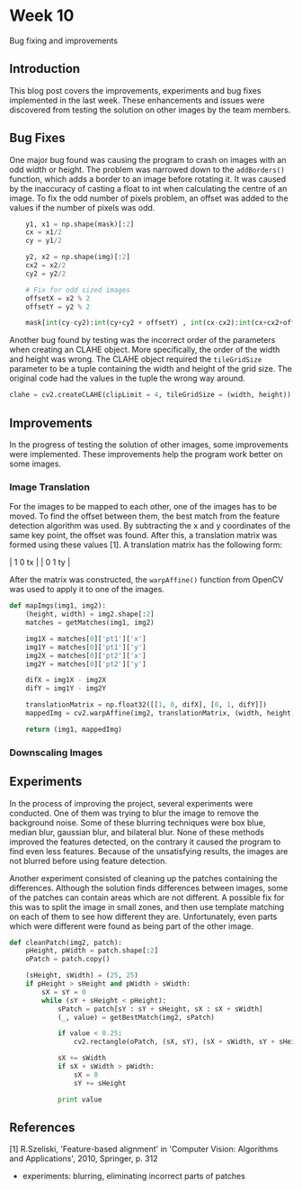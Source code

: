 # Week 10
Bug fixing and improvements

## Introduction
This blog post covers the improvements, experiments and bug fixes implemented
in the last week. These enhancements and issues were discovered from testing
the solution on other images by the team members.

## Bug Fixes
One major bug found was causing the program to crash on images with an odd width
or height. The problem was narrowed down to the `addBorders()` function, which
adds a border to an image before rotating it. It was caused by the inaccuracy of
casting a float to int when calculating the centre of an image. To fix the odd
number of pixels problem, an offset was added to the values if the number of pixels
was odd.

```python
    y1, x1 = np.shape(mask)[:2]
    cx = x1/2
    cy = y1/2

    y2, x2 = np.shape(img)[:2]
    cx2 = x2/2
    cy2 = y2/2

    # Fix for odd sized images
    offsetX = x2 % 2
    offsetY = y2 % 2

    mask[int(cy-cy2):int(cy+cy2 + offsetY) , int(cx-cx2):int(cx+cx2+offsetY)] = img[0:y2, 0:x2]
```

Another bug found by testing was the incorrect order of the parameters when creating
an CLAHE object. More specifically, the order of the width and height was wrong.
The CLAHE object required the `tileGridSize` parameter to be a tuple containing
the width and height of the grid size. The original code had the values in the tuple
the wrong way around.

```python
clahe = cv2.createCLAHE(clipLimit = 4, tileGridSize = (width, height))
```

## Improvements
In the progress of testing the solution of other images, some improvements were
implemented. These improvements help the program work better on some images.

### Image Translation
For the images to be mapped to each other, one of the images has to be moved.
To find the offset between them, the best match from the feature detection
algorithm was used. By subtracting the x and y coordinates of the same key point,
the offset was found. After this, a translation matrix was formed using these values [1].
A translation matrix has the following form:

| 1 0 tx |
| 0 1 ty |

After the matrix was constructed, the `warpAffine()` function from OpenCV was used
to apply it to one of the images.

```python
def mapImgs(img1, img2):
    (height, width) = img2.shape[:2]
    matches = getMatches(img1, img2)

    img1X = matches[0]['pt1']['x']
    img1Y = matches[0]['pt1']['y']
    img2X = matches[0]['pt2']['x']
    img2Y = matches[0]['pt2']['y']

    difX = img1X - img2X
    difY = img1Y - img2Y

    translationMatrix = np.float32([[1, 0, difX], [0, 1, difY]])
    mappedImg = cv2.warpAffine(img2, translationMatrix, (width, height))

    return (img1, mappedImg)
```

### Downscaling Images

## Experiments
In the process of improving the project, several experiments were conducted.
One of them was trying to blur the image to remove the background noise. Some of
these blurring techniques were box blue, median blur, gaussian blur, and bilateral blur.
None of these methods improved the features detected, on the contrary it caused the
program to find even less features. Because of the unsatisfying results, the
images are not blurred before using feature detection.

Another experiment consisted of cleaning up the patches containing the differences.
Although the solution finds differences between images, some of the patches can contain
areas which are not different. A possible fix for this was to split the image in
small zones, and then use template matching on each of them to see how different they are.
Unfortunately, even parts which were different were found as being part of the other image.

```python
def cleanPatch(img2, patch):
    pHeight, pWidth = patch.shape[:2]
    oPatch = patch.copy()

    (sHeight, sWidth) = (25, 25)
    if pHeight > sHeight and pWidth > sWidth:
        sX = sY = 0
        while (sY + sHeight < pHeight):
            sPatch = patch[sY : sY + sHeight, sX : sX + sWidth]
            (_, value) = getBestMatch(img2, sPatch)

            if value < 0.25:
                cv2.rectangle(oPatch, (sX, sY), (sX + sWidth, sY + sHeight), (0, 0, 0), 1)

            sX += sWidth
            if sX + sWidth > pWidth:
                sX = 0
                sY += sHeight

            print value
```


## References
[1] R.Szeliski, 'Feature-based alignment' in 'Computer Vision: Algorithms and Applications',
2010, Springer, p. 312


* experiments: blurring, eliminating incorrect parts of patches
